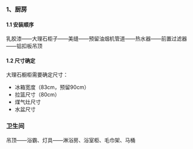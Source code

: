 ### 1、厨房

#### 1.1 安装顺序

乳胶漆——大理石柜子——美缝——预留油烟机管道——热水器——前置过滤器——铝扣板吊顶

#### 1.2  尺寸确定

大理石橱柜需要确定尺寸：

- 冰箱宽度（83cm，预留90cm）
- 拉篮尺寸（80cm）
- 煤气灶尺寸
- 水盆尺寸

### 卫生间

吊顶——浴霸、灯具——淋浴房、浴室柜、毛巾架、马桶